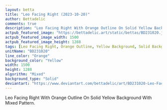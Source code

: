 ```yaml
---
layout: betta
title: "Leo Facing Right (2023-10-20)"
author: Bettadelic
comments: true
description: "Leo Facing Right With Orange Outline On Solid Yellow Background With Mixed Pattern."
actpub_featured_image: "https://bettadelic.art/static/bettas/BD231020.jpg"
actpub_featured_image_width: 1500
actpub_featured_image_height: 1288
tags: [Leo Facing Right, Orange Outline, Yellow Background, Solid Background Pattern, Mixed Pattern, October 2023]
unitName: "BD231020"
line_color: "Orange"
background_color: "Yellow"
width: 1500
height: 1288
algorithm: "Mixed"
background_type: "Solid"
deviantart: "https://www.deviantart.com/bettadelic/art/BD231020-Leo-Facing-Right-2023-10-20-989348639"
---
```


Leo Facing Right With Orange Outline On Solid Yellow Background With Mixed Pattern.
